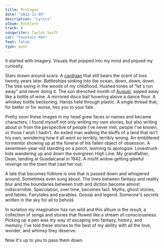 ```yaml
---
title: Prologue
date: "2022-11-05"
description: "Lyrics"
album: Folklore
track: 0
songwriter: Taylor Swift
cat: "Fountain Pen"
feat: false
type: post
---
```


It started with imagery. Visuals that popped into my mind and piqued my curiosity.

Stars drawn around scars. A [cardigan](./cardigan.md) that still bears the scent of loss twenty years later. Battleships sinking into the ocean, down, down, down. The tree swing in the woods of my childhood. Hushed tones of "let's run away" and never doing it. The sun drenched month of [August](./august.md), sipped away like a bottle of wine. A mirrored disco ball hovering above a dance floor. A whiskey bottle beckoning. Hands held through plastic. A single thread that, for better or for worse, ties you to your fate.

Pretty soon these images in my head grew faces or names and became characters. I found myself not only writing my own stories, but also writing about or from the perspective of people I've never met, people I've known, or those I wish I hadn't. An exiled man walking the bluffs of a land that isn't his own, wondering how it all went so terribly, terribly wrong. An embittered tormentor showing up at the funeral of his fallen object of obsession. A seventeen-year-old standing on a porch, learning to apologize. Lovestruck kids wandering up and down the evergreen High Line. My grandfather, Dean, landing at Guadalcanal in 1942. A misfit widow getting gleeful revenge on the town that cast her out.

A tale that becomes folklore is one that is passed down and whispered around. Sometimes even sung about. The lines between fantasy and reality blur and the boundaries between truth and diction become almost indiscernible. Speculation, over time, becomes fact. Myths, ghost stories, and fables. Fairytales and parables. Gossip and legend. Someone's secrets written in the sky for all to behold.

In isolation my imagination has run wild and this album is the result, a collection of songs and stories that flowed like a stream of consciousness. Picking up a pen was my way of escaping into fantasy, history, and memory. I've told these stories to the best of my ability with all the love, wonder, and whimsy they deserve.

Now it's up to you to pass them down.
